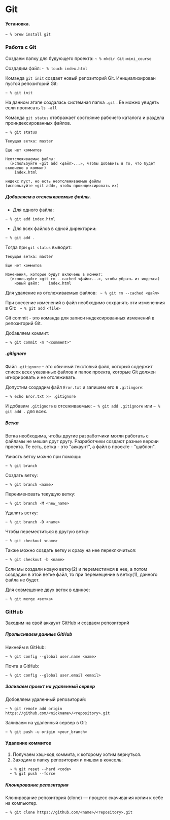 # Git
#### Установка.
```
~ % brew install git
```
### Работа с Git
Создаем папку для будующего проекта:
`~ % mkdir Git-mini_course`

Создадим файл:
`~ % touch index.html`

Команда `git init` создает новый репозиторий Git.
Инициализирован пустой репозиторий Git:
```
~ % git init
```
На данном этапе создалась системная папка `.git` . 
Ее можно увидеть если прописать `ls -all`

Команда `git status` отображает состояние рабочего каталога и раздела проиндексированных файлов.
```
~ % git status
```

```
Текущая ветка: master

Еще нет коммитов

Неотслеживаемые файлы:
  (используйте «git add <файл>...», чтобы добавить в то, что будет включено в коммит)
	index.html

индекс пуст, но есть неотслеживаемые файлы
(используйте «git add», чтобы проиндексировать их) 
```

##### Добавляем в отслеживаемые файлы.

 - Для одного файла:
```
~ % git add index.html 
```

 - Для всех файлов в одной директории:
```
~ % git add .
```

Тогда при  `git status` выводит:
```
Текущая ветка: master

Еще нет коммитов

Изменения, которые будут включены в коммит:
  (используйте «git rm --cached <файл>...», чтобы убрать из индекса)
	новый файл:    index.html
```
Для удаление из отслеживаемых файлов:
` ~ % git rm --cached <файл>`

При внесение изменений в файл необходимо сохранять эти изменениия в Git:
` ~ % git add <file>`

Git commit - это команда для записи индексированных изменений в репозиторий Git.

Добавляем коммит:
```
~ % git commit -m "<comment>"
```
##### .gitignore

Файл `.gitignore` – это обычный текстовый файл, который содержит список всех указанных файлов и папок проекта, которые Git должен игнорировать и не отслеживать.

Допустим создадим файл `Eror.txt` и запишем его в `.gitingore`:
```
~ % echo Eror.txt >> .gitignore
```
И добавим `.gitignore` в отсеживаемые:
`~ % git add .gitignore` или `~ % git add .` для всех.
##### Ветка
Ветка необходима, чтобы другие разработчики могли работать с файламы не мешая друг другу. Разработчики создают разные версии проекта. Те есть, ветка - это "аккаунт", а файл в проекте - "шаблон".

Узнасть ветку можно при помощи:
```
~ % git branch
```
Создать ветку:
```
~ % git branch <name>
```
Переименовать текущую ветку:
```
~ % git branch -M <new_name>
```
Удалить ветку:
```
~ % git branch -D <name>
```
Чтобы переместиться в другую ветку:
```
~ % git checkout <name>
```
Также можно создать ветку и сразу на нее переключиться:
```
~ % git checkout -b <name>
```

Если мы создали новую ветку(2) и переместимся в нее, а потом создадим в этой ветке файл, то при перемещение в ветку(1), данного файла не будет.

Для совмещение двух веток в единое:
```
~ % git merge <ветка>
```
### GitHub
Заходим на свой аккаунт GitHub и создаем репозиторий 

##### Пропысиваем данные GitHub
Никнейм в GitHub:
```
~ % git config --global user.name <name>
```
Почта в GitHub:
```
~ % git config --global user.email <email>
```
##### Заливаем проект на удаленный сервер 
Добовляем удаленный репозиторий:
```
~ % git remote add origin https://github.com/<nickname>/<repository>.git
```
Заливаем на удаленный сервер в Git:
```
~ % git push -u origin <your_branch>
```
#### Удаление коммитов
1. Получаем хэш-код коммита, к которому хотим вернуться.
2. Заходим в папку репозитория и пишем в консоль:
  ```
    ~ % git reset --hard <code> 
    ~ % git push --force
  ```
##### Клонирование репозитория
Клонирование репозитория (clone) — процесс скачивания копии к себе на компьютер.

```
~ % git clone https://github.com/<name>/<repository>.git
```